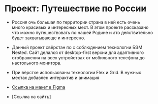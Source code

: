 # Проект: Путешествие по России

* Россия очь большая по территории страна в ней есть очень  
много красивых и интересных мест. В этом проекте рассказано  
что можно путешествовать по нашей Родине и это действительно  
будет захватывающе и интересно.  

* Данный проект свёрстан по с соблюдением технологии БЭМ  
Nested. Сайт делался от desktop-first версии для адаптивного  
отображения на всех устройствах от мобильного телефона до  
настольного монитора.  

* При вёрстке использованы технологии Flex и Grid. В нужных  
местах добавлен интерактив и анимация

* [Ссылка на макет в Figma](https://www.figma.com/file/5S2WSbEFL6awjVWJ0NWL8Q/Sprint-3_-Russia-_-desktop-mobile?node-id=28503%3A0)


* [Cсылка на сайтъ] 